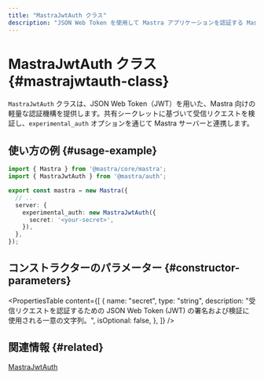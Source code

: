 ```yaml
---
title: "MastraJwtAuth クラス"
description: "JSON Web Token を使用して Mastra アプリケーションを認証する MastraJwtAuth クラスの API リファレンス。"
---
```


# MastraJwtAuth クラス \{#mastrajwtauth-class\}

`MastraJwtAuth` クラスは、JSON Web Token（JWT）を用いた、Mastra 向けの軽量な認証機構を提供します。共有シークレットに基づいて受信リクエストを検証し、`experimental_auth` オプションを通じて Mastra サーバーと連携します。

## 使い方の例 \{#usage-example\}

```typescript filename="src/mastra/index.ts" showLineNumbers copy
import { Mastra } from '@mastra/core/mastra';
import { MastraJwtAuth } from '@mastra/auth';

export const mastra = new Mastra({
  // ..
  server: {
    experimental_auth: new MastraJwtAuth({
      secret: '<your-secret>',
    }),
  },
});
```

## コンストラクターのパラメーター \{#constructor-parameters\}

<PropertiesTable
  content={[
{
name: "secret",
type: "string",
description: "受信リクエストを認証するための JSON Web Token (JWT) の署名および検証に使用される一意の文字列。",
isOptional: false,
},
]}
/>

## 関連情報 \{#related\}

[MastraJwtAuth](/docs/auth/jwt)
